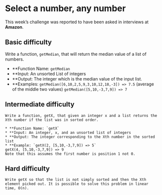 # Select a number, any number

This week’s challenge was reported to have been asked in interviews at **Amazon**.

## Basic difficulty

Write a function, `getMedian`, that will return the median value of a list of numbers.

* **Function Name: `getMedian`
* **Input: An unsorted List of integers
* **Output: The integer which is the median value of the input list.
* **Examples: `getMedian([6,10,2,5,9,3,10,12,18,-3]) => 7.5` (average of the middle two values)
`getMedian([5,10,-3,7,9]) => 7`

## Intermediate difficulty

    Write a function, getX, that given an integer x and a list returns the Xth number if the list was in sorted order.

    * **Function Name: `getX`
    * **Input: An integer, x, and an unsorted list of integers
    * **Output: The integer corresponding to the Xth number in the sorted list
    * **Example: `getX(2, [5,10,-3,7,9]) => 5`
    getX(4, [5,10,-3,7,9]) => 9
    Note that this assumes the first number is position 1 not 0.

## Hard difficulty

    Write getX so that the list is not simply sorted and then the Xth element picked out. It is possible to solve this problem in linear time, O(n).
